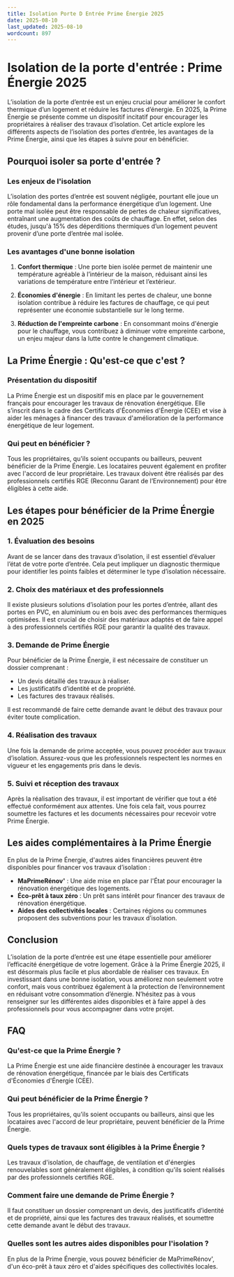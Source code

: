 ```yaml
---
title: Isolation Porte D Entrée Prime Énergie 2025
date: 2025-08-10
last_updated: 2025-08-10
wordcount: 897
---
```


# Isolation de la porte d'entrée : Prime Énergie 2025

L’isolation de la porte d’entrée est un enjeu crucial pour améliorer le confort thermique d’un logement et réduire les factures d’énergie. En 2025, la Prime Énergie se présente comme un dispositif incitatif pour encourager les propriétaires à réaliser des travaux d’isolation. Cet article explore les différents aspects de l’isolation des portes d’entrée, les avantages de la Prime Énergie, ainsi que les étapes à suivre pour en bénéficier.

## Pourquoi isoler sa porte d'entrée ?

### Les enjeux de l'isolation

L’isolation des portes d’entrée est souvent négligée, pourtant elle joue un rôle fondamental dans la performance énergétique d’un logement. Une porte mal isolée peut être responsable de pertes de chaleur significatives, entraînant une augmentation des coûts de chauffage. En effet, selon des études, jusqu'à 15% des déperditions thermiques d’un logement peuvent provenir d’une porte d’entrée mal isolée.

### Les avantages d'une bonne isolation

1. **Confort thermique** : Une porte bien isolée permet de maintenir une température agréable à l’intérieur de la maison, réduisant ainsi les variations de température entre l’intérieur et l’extérieur.
   
2. **Économies d'énergie** : En limitant les pertes de chaleur, une bonne isolation contribue à réduire les factures de chauffage, ce qui peut représenter une économie substantielle sur le long terme.

3. **Réduction de l'empreinte carbone** : En consommant moins d'énergie pour le chauffage, vous contribuez à diminuer votre empreinte carbone, un enjeu majeur dans la lutte contre le changement climatique.

## La Prime Énergie : Qu'est-ce que c'est ?

### Présentation du dispositif

La Prime Énergie est un dispositif mis en place par le gouvernement français pour encourager les travaux de rénovation énergétique. Elle s’inscrit dans le cadre des Certificats d'Économies d'Énergie (CEE) et vise à aider les ménages à financer des travaux d'amélioration de la performance énergétique de leur logement.

### Qui peut en bénéficier ?

Tous les propriétaires, qu'ils soient occupants ou bailleurs, peuvent bénéficier de la Prime Énergie. Les locataires peuvent également en profiter avec l'accord de leur propriétaire. Les travaux doivent être réalisés par des professionnels certifiés RGE (Reconnu Garant de l’Environnement) pour être éligibles à cette aide.

## Les étapes pour bénéficier de la Prime Énergie en 2025

### 1. Évaluation des besoins

Avant de se lancer dans des travaux d’isolation, il est essentiel d’évaluer l’état de votre porte d’entrée. Cela peut impliquer un diagnostic thermique pour identifier les points faibles et déterminer le type d’isolation nécessaire.

### 2. Choix des matériaux et des professionnels

Il existe plusieurs solutions d’isolation pour les portes d’entrée, allant des portes en PVC, en aluminium ou en bois avec des performances thermiques optimisées. Il est crucial de choisir des matériaux adaptés et de faire appel à des professionnels certifiés RGE pour garantir la qualité des travaux.

### 3. Demande de Prime Énergie

Pour bénéficier de la Prime Énergie, il est nécessaire de constituer un dossier comprenant :

- Un devis détaillé des travaux à réaliser.
- Les justificatifs d’identité et de propriété.
- Les factures des travaux réalisés.

Il est recommandé de faire cette demande avant le début des travaux pour éviter toute complication.

### 4. Réalisation des travaux

Une fois la demande de prime acceptée, vous pouvez procéder aux travaux d’isolation. Assurez-vous que les professionnels respectent les normes en vigueur et les engagements pris dans le devis.

### 5. Suivi et réception des travaux

Après la réalisation des travaux, il est important de vérifier que tout a été effectué conformément aux attentes. Une fois cela fait, vous pourrez soumettre les factures et les documents nécessaires pour recevoir votre Prime Énergie.

## Les aides complémentaires à la Prime Énergie

En plus de la Prime Énergie, d'autres aides financières peuvent être disponibles pour financer vos travaux d’isolation :

- **MaPrimeRénov'** : Une aide mise en place par l'État pour encourager la rénovation énergétique des logements.
- **Éco-prêt à taux zéro** : Un prêt sans intérêt pour financer des travaux de rénovation énergétique.
- **Aides des collectivités locales** : Certaines régions ou communes proposent des subventions pour les travaux d’isolation.

## Conclusion

L’isolation de la porte d’entrée est une étape essentielle pour améliorer l’efficacité énergétique de votre logement. Grâce à la Prime Énergie 2025, il est désormais plus facile et plus abordable de réaliser ces travaux. En investissant dans une bonne isolation, vous améliorez non seulement votre confort, mais vous contribuez également à la protection de l’environnement en réduisant votre consommation d’énergie. N’hésitez pas à vous renseigner sur les différentes aides disponibles et à faire appel à des professionnels pour vous accompagner dans votre projet.

## FAQ

### Qu'est-ce que la Prime Énergie ?

La Prime Énergie est une aide financière destinée à encourager les travaux de rénovation énergétique, financée par le biais des Certificats d'Économies d'Énergie (CEE).

### Qui peut bénéficier de la Prime Énergie ?

Tous les propriétaires, qu'ils soient occupants ou bailleurs, ainsi que les locataires avec l'accord de leur propriétaire, peuvent bénéficier de la Prime Énergie.

### Quels types de travaux sont éligibles à la Prime Énergie ?

Les travaux d'isolation, de chauffage, de ventilation et d'énergies renouvelables sont généralement éligibles, à condition qu'ils soient réalisés par des professionnels certifiés RGE.

### Comment faire une demande de Prime Énergie ?

Il faut constituer un dossier comprenant un devis, des justificatifs d’identité et de propriété, ainsi que les factures des travaux réalisés, et soumettre cette demande avant le début des travaux.

### Quelles sont les autres aides disponibles pour l'isolation ?

En plus de la Prime Énergie, vous pouvez bénéficier de MaPrimeRénov', d'un éco-prêt à taux zéro et d'aides spécifiques des collectivités locales.